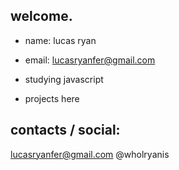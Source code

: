 ## welcome.

- name: lucas ryan
- email: lucasryanfer@gmail.com

- studying javascript
- projects here

## contacts / social:
lucasryanfer@gmail.com
@wholryanis
